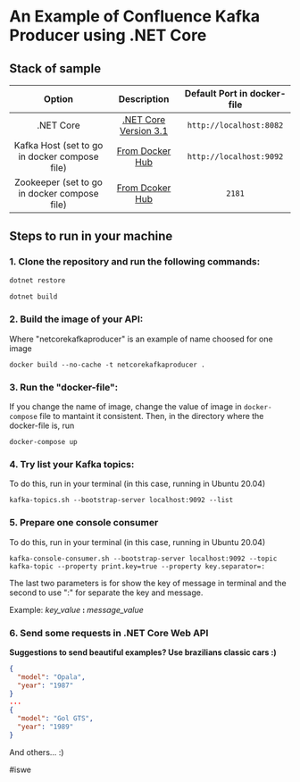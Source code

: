 # An Example of Confluence Kafka Producer using .NET Core

## Stack of sample

| Option | Description | Default Port in docker-file
| :------:| :-----------:| :------: |
| .NET Core   | [.NET Core Version 3.1](https://dotnet.microsoft.com/download/dotnet-core/3.1) |  ```http://localhost:8082```|
| Kafka Host (set to go in docker compose file) | [From Docker Hub](https://hub.docker.com/r/prom/prometheus/) |```http://localhost:9092```|
| Zookeeper (set to go in docker compose file)   | [From Dcoker Hub](https://hub.docker.com/r/grafana/grafana/) |```2181```|


## Steps to run in your machine

### 1. Clone the repository and run the following commands:

``` csharp
dotnet restore
```

``` csharp
dotnet build
```

### 2. Build the image of your API:

Where "netcorekafkaproducer" is an example of name choosed for one image

```
docker build --no-cache -t netcorekafkaproducer .     
```

### 3. Run the "docker-file":

If you change the name of image, change the value of image in `docker-compose` file to mantaint it consistent. Then, in the directory where the docker-file is, run 

```
docker-compose up       
```

### 4. Try list your Kafka topics:

To do this, run in your terminal (in this case, running in Ubuntu 20.04)

```
kafka-topics.sh --bootstrap-server localhost:9092 --list       
```

### 5. Prepare one console consumer

To do this, run in your terminal (in this case, running in Ubuntu 20.04)

```
kafka-console-consumer.sh --bootstrap-server localhost:9092 --topic kafka-topic --property print.key=true --property key.separator=:     
```

The last two parameters is for show the key of message in terminal and the second to use ":" for separate the key and message.

Example: <i>key_value</i><strong> : </strong><i>message_value</i>

### 6. Send some requests in .NET Core Web API

<strong>Suggestions to send beautiful examples? Use brazilians classic cars :)</strong>

``` json
{
  "model": "Opala",
  "year": "1987"
}
...
{
  "model": "Gol GTS",
  "year": "1989"
}
```

And others... :)

#iswe
